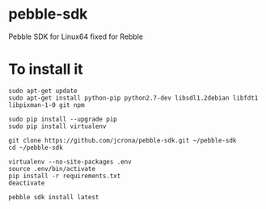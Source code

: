 # pebble-sdk
Pebble SDK for Linux64 fixed for Rebble

# To install it
```
sudo apt-get update
sudo apt-get install python-pip python2.7-dev libsdl1.2debian libfdt1 libpixman-1-0 git npm

sudo pip install --upgrade pip
sudo pip install virtualenv

git clone https://github.com/jcrona/pebble-sdk.git ~/pebble-sdk
cd ~/pebble-sdk

virtualenv --no-site-packages .env
source .env/bin/activate
pip install -r requirements.txt
deactivate

pebble sdk install latest
```
